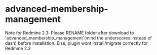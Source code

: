 advanced-membership-management
==============================


Note for Redmine 2.3: Please RENAME folder after download to 'advanced_membership_management'(mind the underscores instead of dash) before installation. Else, plugin wont install/migrate correctly for Redmine 2.3